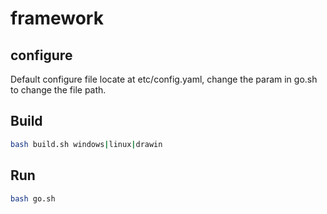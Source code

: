 # framework

## configure

Default configure file locate at etc/config.yaml, change the param in go.sh to change the file path.

## Build

```bash
bash build.sh windows|linux|drawin
```

## Run

```bash
bash go.sh
```